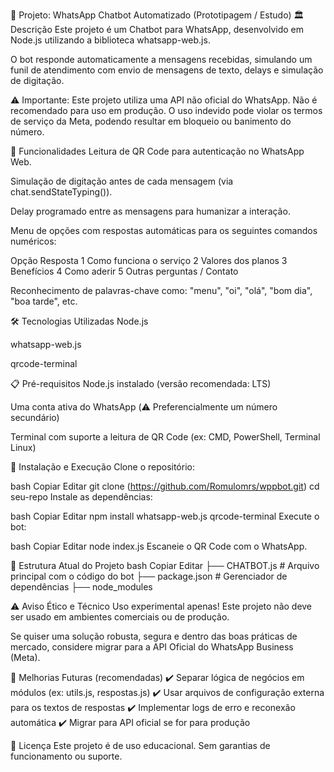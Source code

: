 📲 Projeto: WhatsApp Chatbot Automatizado (Prototipagem / Estudo)
🏛️ Descrição
Este projeto é um Chatbot para WhatsApp, desenvolvido em Node.js utilizando a biblioteca whatsapp-web.js.

O bot responde automaticamente a mensagens recebidas, simulando um funil de atendimento com envio de mensagens de texto, delays e simulação de digitação.

⚠️ Importante:
Este projeto utiliza uma API não oficial do WhatsApp. Não é recomendado para uso em produção. O uso indevido pode violar os termos de serviço da Meta, podendo resultar em bloqueio ou banimento do número.

🎯 Funcionalidades
Leitura de QR Code para autenticação no WhatsApp Web.

Simulação de digitação antes de cada mensagem (via chat.sendStateTyping()).

Delay programado entre as mensagens para humanizar a interação.

Menu de opções com respostas automáticas para os seguintes comandos numéricos:

Opção	Resposta
1	Como funciona o serviço
2	Valores dos planos
3	Benefícios
4	Como aderir
5	Outras perguntas / Contato

Reconhecimento de palavras-chave como: "menu", "oi", "olá", "bom dia", "boa tarde", etc.

🛠️ Tecnologias Utilizadas
Node.js

whatsapp-web.js

qrcode-terminal

📋 Pré-requisitos
Node.js instalado (versão recomendada: LTS)

Uma conta ativa do WhatsApp (⚠️ Preferencialmente um número secundário)

Terminal com suporte a leitura de QR Code (ex: CMD, PowerShell, Terminal Linux)

🚀 Instalação e Execução
Clone o repositório:

bash
Copiar
Editar
git clone (https://github.com/Romulomrs/wppbot.git)
cd seu-repo
Instale as dependências:

bash
Copiar
Editar
npm install whatsapp-web.js qrcode-terminal
Execute o bot:

bash
Copiar
Editar
node index.js
Escaneie o QR Code com o WhatsApp.

🚧 Estrutura Atual do Projeto
bash
Copiar
Editar
├── CHATBOT.js          # Arquivo principal com o código do bot
├── package.json             # Gerenciador de dependências
├── node_modules

⚠️ Aviso Ético e Técnico
Uso experimental apenas!
Este projeto não deve ser usado em ambientes comerciais ou de produção.

Se quiser uma solução robusta, segura e dentro das boas práticas de mercado, considere migrar para a API Oficial do WhatsApp Business (Meta).

📌 Melhorias Futuras (recomendadas)
✔️ Separar lógica de negócios em módulos (ex: utils.js, respostas.js)
✔️ Usar arquivos de configuração externa para os textos de respostas
✔️ Implementar logs de erro e reconexão automática
✔️ Migrar para API oficial se for para produção

📖 Licença
Este projeto é de uso educacional. Sem garantias de funcionamento ou suporte.
